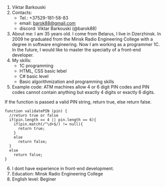 1. Viktar Barkouski
2. Contacts:
    * Tel.: +37529-181-58-83
    * email: barok88@gmail.com
    * discord: Viktar Barkouski (@barok88)
3. About me: I am 35 years old. I come from Belarus, I live in Dzerzhinsk. In 2009 he graduated from the Minsk Radio Engineering College with a degree in software engineering. Now I am working as a programmer 1C. In the future, I would like to master the specialty of a front-end developer.
4. My skills:
    * 1C programming
    * HTML, CSS basic lebel
    * C# basic level
    * Basic algorithmization and programming skills
5. Example code:
ATM machines allow 4 or 6 digit PIN codes and PIN codes cannot contain anything but exactly 4 digits or exactly 6 digits.

If the function is passed a valid PIN string, return true, else return false.
```
function validatePIN (pin) {
  //return true or false
  if(pin.length == 4 || pin.length == 6){
    if(pin.match(/^\d+$/) != null){
      return true;
    }
    else
      return false;
  }
  else
    return false;
}
```
6. I dont have experience in front-end development.
7. Education: Minsk Radio Engineering College
8. English level: Beginer